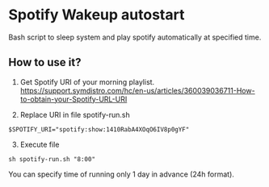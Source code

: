 # Spotify Wakeup autostart
Bash script to sleep system and play spotify automatically at specified time.


## How to use it?

1. Get Spotify URI of your morning playlist.
https://support.symdistro.com/hc/en-us/articles/360039036711-How-to-obtain-your-Spotify-URL-URI

2. Replace URI in file spotify-run.sh
```
$SPOTIFY_URI="spotify:show:1410RabA4XOqO6IV8p0gYF"
```

3. Execute file
```
sh spotify-run.sh "8:00"
```

You can specify time of running only 1 day in advance (24h format).
